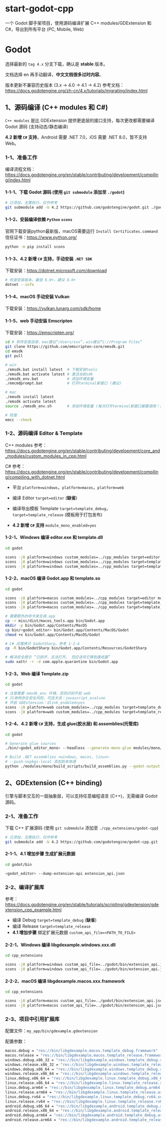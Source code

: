 # start-godot-cpp

一个 Godot 脚手架项目，使用源码编译扩展 C++ modules/GDExtension 和 C#，导出到所有平台 (PC, Mobile, Web)


# Godot 

选择最新的 `tag 4.x` 分支下载，确认是 **stable** 版本。

文档选择 en 再手动翻译，**中文文档很多过时内容**。

版本更新不兼容历史版本 (3.x -> 4.0 -> 4.1 -> 4.2) 参考文档：https://docs.godotengine.org/zh-cn/4.x/tutorials/migrating/index.html


## 1、源码编译 (C++ modules 和 C#)

`C++ modules` 是比 GDExtension 提供更底层的接口支持，每次更改都需要编译 Godot 源码 (支持动态/静态编译)

**4.2 新增 `C#` 支持**，Android 需要 .NET 7.0，iOS 需要 .NET 8.0，暂不支持 Web。

### 1-1、准备工作

编译流程文档：https://docs.godotengine.org/en/stable/contributing/development/compiling/index.html

#### 1-1-1、下载 Godot 源码 (使用 `git submodule` 添加至 `./godot`)

```bash
# 已添加，无需执行，仅作参考
git submodule add -b 4.2 https://github.com/godotengine/godot.git ./godot 
```

#### 1-1-2、**安装编译依赖** `Python` `scons`

官网下载安装python最新版，macOS需要运行 `Install Certificates.command` 信任证书：https://www.python.org/

```bash
python -m pip install scons
```

#### 1-1-3、**4.2 新增 `C#` 支持，手动安装 `.NET SDK`**

下载安装：https://dotnet.microsoft.com/download

```bash
# 检查安装版本，最低 6.0+，建议 8.0+
dotnet --info
```

#### 1-1-4、**macOS 手动安装 Vulkan**

下载安装：https://vulkan.lunarg.com/sdk/home

#### 1-1-5、**web 手动安装 Emscripten**

下载安装：https://emscripten.org/

```bash
cd # 软件安装目录，mac建议“/Users/xxx”，win建议“C://Program Files”
git clone https://github.com/emscripten-core/emsdk.git
cd emsdk
git pull

# win
./emsdk.bat install latest  # 下载安装tools
./emsdk.bat activate latest # 激活当前sdk
./emsdk_env.bat             # 添加环境变量
./emcmdprompt.bat           # 打开terminal新窗口 (建议)

# mac
./emsdk install latest  
./emsdk activate latest 
source ./emsdk_env.sh       # 添加环境变量 (每次打开terminal新窗口都要调用！)

# 检查
emcc --check
```

### 1-2、源码编译 Editor & Template

C++ modules 参考：https://docs.godotengine.org/en/stable/contributing/development/core_and_modules/custom_modules_in_cpp.html

C# 参考：https://docs.godotengine.org/en/stable/contributing/development/compiling/compiling_with_dotnet.html

- 平台 `platform=windows`，`platform=macos`，`platform=web`

- 编译 Editor `target=editor` (**缺省**)

- 编译导出模板 Template `target=template_debug`，`target=template_release` (模板用于打包发布)

- **4.2 新增 `C#` 支持** `module_mono_enabled=yes`

#### 1-2-1、**Windows 编译 editor.exe 和 template.dll**

```bash
cd godot

scons -j8 platform=windows custom_modules=../cpp_modules target=editor module_mono_enabled=yes
scons -j8 platform=windows custom_modules=../cpp_modules target=template_debug module_mono_enabled=yes
scons -j8 platform=windows custom_modules=../cpp_modules target=template_release module_mono_enabled=yes
```

#### 1-2-2、**macOS 编译 Godot.app 和 template.so**

```bash
cd godot

scons -j8 platform=macos custom_modules=../cpp_modules target=editor module_mono_enabled=yes
scons -j8 platform=macos custom_modules=../cpp_modules target=template_debug module_mono_enabled=yes
scons -j8 platform=macos custom_modules=../cpp_modules target=template_release module_mono_enabled=yes

# 需要额外的命令来生成.app
cp -r misc/dist/macos_tools.app bin/Godot.app
mkdir -p bin/Godot.app/Contents/MacOS
cp bin/<godot_editor> bin/Godot.app/Contents/MacOS/Godot
chmod +x bin/Godot.app/Contents/MacOS/Godot

# C# 还需拷贝 GodotSharp，参考 1-2-4
cp -R bin/GodotSharp bin/Godot.app/Contents/Resources/GodotSharp

# 解决安全提示 “已损坏，无法打开。 您应该将它移到废纸篓”
sudo xattr -r -d com.apple.quarantine bin/Godot.app
```

#### 1-2-3、**Web 编译 Template.zip**

```bash
cd godot

# 注意需要 emsdk_env 环境，否则识别不到 web
# JS单例存在安全风险，可选关闭：javascript_eval=no
# 开启 GDExtension：dlink_enabled=yes
scons -j8 platform=web custom_modules=../cpp_modules target=template_debug javascript_eval=no dlink_enabled=yes
scons -j8 platform=web custom_modules=../cpp_modules target=template_release javascript_eval=no dlink_enabled=yes
```

#### 1-2-4、**4.2 新增 `C#` 支持，生成 glue(胶水层) 和 assemblies(托管库)**

```bash
cd godot

# Generate glue sources
./bin/<godot_editor_mono> --headless --generate-mono-glue modules/mono/glue

# Build .NET assemblies <windows, macos, linux>
# --push-nupkgs-local 添加到本地源
python ./modules/mono/build_scripts/build_assemblies.py --godot-output-dir=./bin --push-nupkgs-local=./bin/MyLocalNugetSource --godot-platform=<platform>
```


## 2、GDExtension (C++ binding)

引擎与脚本交互的一层抽象层，可以支持任意编程语言 (C++)，无需编译 Godot 源码。

### 2-1、准备工作

下载 C++ 扩展源码 (使用 `git submodule` 添加至 `./cpp_extensions/godot-cpp`)

```bash
# 已添加，无需执行，仅作参考
git submodule add -b 4.2 https://github.com/godotengine/godot-cpp.git ./cpp_extensions/godot-cpp
```

#### 2-1-1、**4.1 增加步骤** 生成扩展元数据

```bash
cd godot/bin

<godot_editor> --dump-extension-api extension_api.json
```

### 2-2、编译扩展库

参考：https://docs.godotengine.org/en/stable/tutorials/scripting/gdextension/gdextension_cpp_example.html

- 编译 Debug `target=template_debug` (**缺省**)
- 编译 Release `target=template_release`
- **4.1 增加步骤** 绑定扩展元数据 `custom_api_file=<PATH_TO_FILE>`

#### 2-2-1、**Windows 编译 libgdexample.windows.xxx.dll**

```bash
cd cpp_extensions

scons -j8 platform=windows custom_api_file=../godot/bin/extension_api.json target=template_debug
scons -j8 platform=windows custom_api_file=../godot/bin/extension_api.json target=template_release
```

#### 2-2-2、**macOS 编译 libgdexample.macos.xxx.framework**

```bash
cd cpp_extensions

scons -j8 platform=macos custom_api_file=../godot/bin/extension_api.json target=template_debug
scons -j8 platform=macos custom_api_file=../godot/bin/extension_api.json target=template_release
```

### 2-3、项目中引用扩展库

配置文件：`my_app/bin/gdexample.gdextension`

配置参数：
```bash
macos.debug = "res://bin/libgdexample.macos.template_debug.framework"
macos.release = "res://bin/libgdexample.macos.template_release.framework"
windows.debug.x86_32 = "res://bin/libgdexample.windows.template_debug.x86_32.dll"
windows.release.x86_32 = "res://bin/libgdexample.windows.template_release.x86_32.dll"
windows.debug.x86_64 = "res://bin/libgdexample.windows.template_debug.x86_64.dll"
windows.release.x86_64 = "res://bin/libgdexample.windows.template_release.x86_64.dll"
linux.debug.x86_64 = "res://bin/libgdexample.linux.template_debug.x86_64.so"
linux.release.x86_64 = "res://bin/libgdexample.linux.template_release.x86_64.so"
linux.debug.arm64 = "res://bin/libgdexample.linux.template_debug.arm64.so"
linux.release.arm64 = "res://bin/libgdexample.linux.template_release.arm64.so"
linux.debug.rv64 = "res://bin/libgdexample.linux.template_debug.rv64.so"
linux.release.rv64 = "res://bin/libgdexample.linux.template_release.rv64.so"
android.debug.x86_64 = "res://bin/libgdexample.android.template_debug.x86_64.so"
android.release.x86_64 = "res://bin/libgdexample.android.template_release.x86_64.so"
android.debug.arm64 = "res://bin/libgdexample.android.template_debug.arm64.so"
android.release.arm64 = "res://bin/libgdexample.android.template_release.arm64.so"
```
